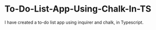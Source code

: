 # To-Do-List-App-Using-Chalk-In-TS
I have created a to-do list app using inquirer and chalk, in Typescript.
